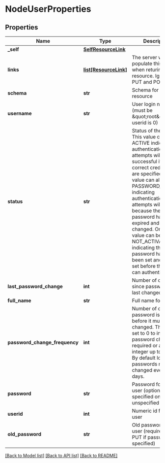 # NodeUserProperties

## Properties
Name | Type | Description | Notes
------------ | ------------- | ------------- | -------------
**_self** | [**SelfResourceLink**](SelfResourceLink.md) |  | [optional] 
**links** | [**list[ResourceLink]**](ResourceLink.md) | The server will populate this field when returing the resource. Ignored on PUT and POST. | [optional] 
**schema** | **str** | Schema for this resource | [optional] 
**username** | **str** | User login name (must be \&quot;root\&quot; if userid is 0) | [optional] 
**status** | **str** | Status of the user. This value can be ACTIVE indicating authentication attempts will be successful if the correct credentials are specified. The value can also be PASSWORD_EXPIRED indicating authentication attempts will fail because the user&#x27;s password has expired and must be changed. Or, this value can be NOT_ACTIVATED indicating the user&#x27;s password has not yet been set and must be set before the user can authenticate. | [optional] 
**last_password_change** | **int** | Number of days since password was last changed | [optional] 
**full_name** | **str** | Full name for the user | [optional] 
**password_change_frequency** | **int** | Number of days password is valid before it must be changed. This can be set to 0 to indicate no password change is required or a positive integer up to 9999. By default local user passwords must be changed every 90 days. | [optional] 
**password** | **str** | Password for the user (optionally specified on PUT, unspecified on GET) | [optional] 
**userid** | **int** | Numeric id for the user | [optional] 
**old_password** | **str** | Old password for the user (required on PUT if password specified) | [optional] 

[[Back to Model list]](../README.md#documentation-for-models) [[Back to API list]](../README.md#documentation-for-api-endpoints) [[Back to README]](../README.md)

